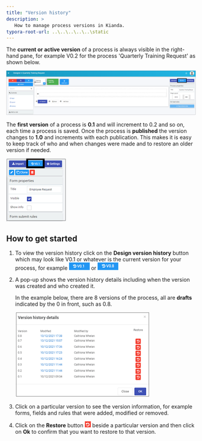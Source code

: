 ```yaml
---
title: "Version history"
description: >
   How to manage process versions in Kianda.
typora-root-url: ..\..\..\..\..\static
---
```


The **current or active version** of a process is always visible in the right-hand pane, for example V0.2 for the process 'Quarterly Training Request' as shown below.

![Process version history](/images/formlayout2_resized.png)

The **first version** of a process is **0.1** and will increment to 0.2 and so on, each time a process is saved. Once the process is **published** the version changes to **1.0** and increments with each publication. This makes it is easy to keep track of who and when changes were made and to restore an older version if needed. 

![Right-hand pane](/images/processproperties_frame.png)



## How to get started ##

1. To view the version history click on the **Design version history** button which may look like V0.1 or whatever is the current version for your process, for example ![View design version history](/images/version.png) or ![Version 0.8](/images/version8.png)

2. A pop-up shows the version history details including when the version was created and who created it. 

   In the example below, there are 8 versions of the process, all are **drafts** indicated by the 0 in front, such as 0.8.

   ![Version history details](/images/versiondetails_frame.png)

3. Click on a particular version to see the version information, for example forms, fields and rules that were added,  modified or removed.

4. Click on the **Restore** button ![Restore button](/images/restore.png) beside a particular version and then click on **Ok** to confirm that you want to restore to that version. 
